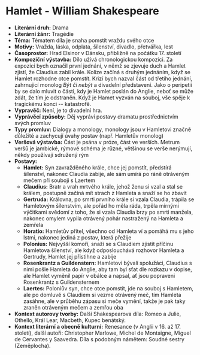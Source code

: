 # Hamlet - William Shakespeare
- **Literární druh:** Drama
- **Literární žánr:** Tragédie
- **Téma:** Tématem díla je snaha pomstít vraždu svého otce
- **Motivy:** Vražda, láska, odplata, šílenství, divadlo, přetvářka, lest
- **Časoprostor:** Hrad Elsinor v Dánsku, přibližně na počátku 17. století
- **Kompoziční výstavba:** Dílo užívá chronologickou kompozici. Za expozici bych označil první jednání, v němž se zjevuje duch a Hamlet zjistí, že Claudius zabil krále. Kolize začíná s druhým jednáním, když se Hamlet rozhodne otce pomstít. Krizí bych nazval část od třetího jednání, zahrnující monolog *Být či nebýt* a divadelní představení. Jako o peripetii by se dalo mluvit o části, kdy je Hamlet poslán do Anglie, neboť se může zdát, že tím je odstraněn. Když je Hamet vyzván na souboj, vše spěje k tragickému konci -- katastrofě.
- **Vypravěč:** Není, je to divadelní hra.
- **Vyprávěcí způsoby:** Děj vypráví postavy dramatu prostřednictvím svých promluv
- **Typy promluv:** Dialogy a monology, monology jsou v Hamletovi značně důležité a zachycují úvahy postav (např. Hamletův monolog)
- **Veršová výstavba:** Část je psána v próze, část ve verších. Metrum veršů je jambické, rýmové schéma je různé, většinou se verše nerýmují, někdy používají sdružený rým
- **Postavy:**
  - **Hamlet:** Syn zavražděného krále, chce jej pomstít, předstírá šílenství, nakonec Claudia zabije, ale sám umírá po ráně otráveným mečem při souboji s Laertem
  - **Claudius:** Bratr a vrah mrtvého krále, jehož ženu si vzal a stal se králem, postupně začíná mít strach z Hamleta a snaží se ho zbavit
  - **Gertruda:** Královna, po smrti prvního krále si vzala Claudia, trápila se Hamletovým šílenstvím, ale pořád ho měla ráda, trpěla mírnými výčitkami svědomí z toho, že si vzala Claudia brzy po smrti manžela, nakonec omylem vypila otrávený pohár nastražený na Hamleta a zemřela
  - **Horatio:** Hamletův přítel, všechno od Hamleta ví a pomáhá mu s jeho lstmi, nakonec jediná z postav, která přežije
  - **Polonius:** Nejvyšší komoří, snaží se s Claudiem zjistit příčinu Hamletova šílenství, ale když odposlouchává rozhovor Hamleta a Gertrudy, Hamlet jej přistihne a zabije
  - **Rosenkrantz a Guildenstern:** Hamletovi bývalí spolužáci, Claudius s nimi pošle Hamleta do Anglie, aby tam byl sťat dle rozkazu v dopise, ale Hamlet vyměnil papír v obálce a napsal, ať jsou popraveni Rosenkrantz s Guildensternem
  - **Laertes:** Poloniův syn, chce otce pomstít, jde na souboj s Hamletem, ale po domluvě s Claudiem si vezme otrávený meč, tím Hamleta zasáhne, ale v průběhu zápasu si meče vymění, takže je pak taky zraněn otráveným mečem a zemřou oba
- **Kontext autorovy tvorby:** Další Shakespearova díla: Romeo a Julie, Othello, Král Lear, Macbeth, Kupec benátský.
- **Kontext literární a obecně kulturní:** Renesance (v Anglii v 16. až 17. století), další autoři: Christopher Marlowe, Michel de Montaigne, Miguel de Cervantes y Saavedra. Díla s podobným námětem: Soudné sestry (Zeměplocha).
